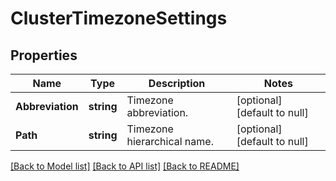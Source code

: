# ClusterTimezoneSettings

## Properties
Name | Type | Description | Notes
------------ | ------------- | ------------- | -------------
**Abbreviation** | **string** | Timezone abbreviation. | [optional] [default to null]
**Path** | **string** | Timezone hierarchical name. | [optional] [default to null]

[[Back to Model list]](../README.md#documentation-for-models) [[Back to API list]](../README.md#documentation-for-api-endpoints) [[Back to README]](../README.md)


